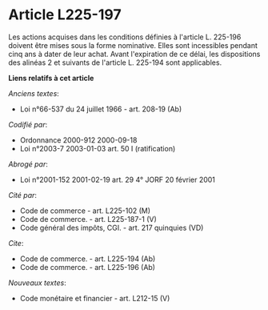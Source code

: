 # Article L225-197

Les actions acquises dans les conditions définies à l'article L. 225-196 doivent être mises sous la forme nominative. Elles
sont incessibles pendant cinq ans à dater de leur achat. Avant l'expiration de ce délai, les dispositions des alinéas 2 et
suivants de l'article L. 225-194 sont applicables.

**Liens relatifs à cet article**

_Anciens textes_:

  - Loi n°66-537 du 24 juillet 1966 - art. 208-19 (Ab)

_Codifié par_:

  - Ordonnance 2000-912 2000-09-18
  - Loi n°2003-7 2003-01-03 art. 50 I (ratification)

_Abrogé par_:

  - Loi n°2001-152 2001-02-19 art. 29 4° JORF 20 février 2001

_Cité par_:

  - Code de commerce - art. L225-102 (M)
  - Code de commerce. - art. L225-187-1 (V)
  - Code général des impôts, CGI. - art. 217 quinquies (VD)

_Cite_:

  - Code de commerce. - art. L225-194 (Ab)
  - Code de commerce. - art. L225-196 (Ab)

_Nouveaux textes_:

  - Code monétaire et financier - art. L212-15 (V)
